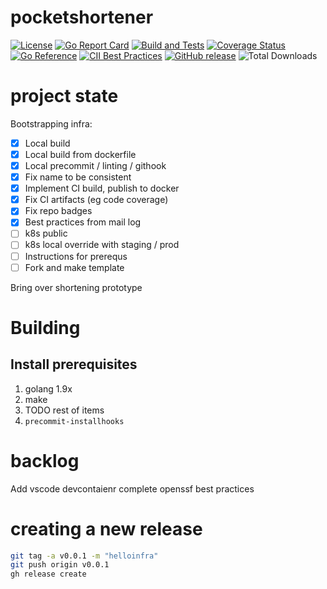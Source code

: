 # pocketshortener

[![License](https://img.shields.io/github/license/clarkezone/pocketshorten.svg)](https://github.com/clarkezone/pocketshorten/blob/main/LICENSE)
[![Go Report Card](https://goreportcard.com/badge/github.com/clarkezone/pocketshorten)](https://goreportcard.com/report/github.com/clarkezone/pocketshorten)
[![Build and Tests](https://github.com/clarkezone/pocketshorten/workflows/run%20tests/badge.svg)](https://github.com/clarkezone/pocketshorten/actions?query=workflow%3A%22run+tests%22) [![Coverage Status](https://coveralls.io/repos/github/clarkezone/pocketshorten/badge.svg?branch=main)](https://coveralls.io/github/clarkezone/pocketshorten?branch=main)
[![Go Reference](https://pkg.go.dev/badge/github.com/clarkezone/pocketshorten.svg)](https://pkg.go.dev/github.com/clarkezone/pocketshorten)
[![CII Best Practices](https://bestpractices.coreinfrastructure.org/projects/6231/badge)](https://bestpractices.coreinfrastructure.org/projects/6231)
[![GitHub release](https://img.shields.io/github/release/clarkezone/pocketshorten.svg?style=flat-square)](https://github.com/clarkezone/pocketshorten/releases)
![Total Downloads](https://img.shields.io/github/downloads/clarkezone/pocketshorten/total?logo=github&logoColor=white)

# project state

Bootstrapping infra:

- [x] Local build
- [x] Local build from dockerfile
- [x] Local precommit / linting / githook
- [x] Fix name to be consistent
- [x] Implement CI build, publish to docker
- [x] Fix CI artifacts (eg code coverage)
- [x] Fix repo badges
- [x] Best practices from mail log
- [ ] k8s public
- [ ] k8s local override with staging / prod
- [ ] Instructions for prerequs
- [ ] Fork and make template

Bring over shortening prototype

# Building

## Install prerequisites

1. golang 1.9x
2. make
3. TODO rest of items
4. `precommit-installhooks`

# backlog

Add vscode devcontaienr
complete openssf best practices

# creating a new release

```bash
git tag -a v0.0.1 -m "helloinfra"
git push origin v0.0.1
gh release create
```
